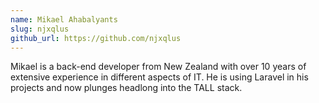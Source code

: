 ```yaml
---
name: Mikael Ahabalyants
slug: njxqlus
github_url: https://github.com/njxqlus
---
```


Mikael is a back-end developer from New Zealand with over 10 years of extensive experience in different aspects of IT. He is using Laravel in his projects and now plunges headlong into the TALL stack.
